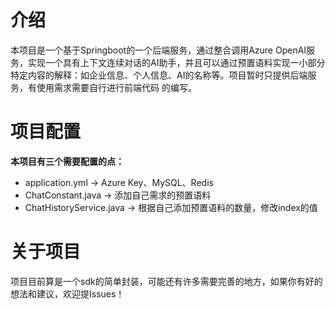 # 介绍
本项目是一个基于Springboot的一个后端服务，通过整合调用Azure OpenAI服务，实现一个具有上下文连续对话的AI助手，并且可以通过预置语料实现一小部分特定内容的解释：如企业信息、个人信息、AI的名称等。项目暂时只提供后端服务，有使用需求需要自行进行前端代码
的编写。
# 项目配置
**本项目有三个需要配置的点：** </br>
- application.yml -> Azure Key、MySQL、Redis
- ChatConstant.java -> 添加自己需求的预置语料
- ChatHistoryService.java -> 根据自己添加预置语料的数量，修改index的值
# 关于项目
项目目前算是一个sdk的简单封装，可能还有许多需要完善的地方，如果你有好的想法和建议，欢迎提Issues！
